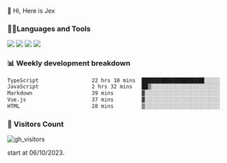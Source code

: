  👋 Hi, Here is Jex

 

### 🧑‍💻Languages and Tools

<code><a href="https://react.dev"><img src="https://api.iconify.design/logos:react.svg" /></a></code>
<code><a href="https://github.com/vuejs/core"><img src="https://api.iconify.design/logos:vue.svg" /></a></code> 
<code><a href="https://github.com/microsoft/TypeScript"><img src="https://api.iconify.design/logos:typescript-icon.svg" /></a></code>
<code><a href="https://threejs.org/"><img src="https://api.iconify.design/logos:threejs.svg" /></a></code>

### 📊 Weekly development breakdown

<!--START_SECTION:waka-->

```txt
TypeScript                 22 hrs 10 mins  ████████████████████░░░░░   79.90 %
JavaScript                 2 hrs 32 mins   ██▒░░░░░░░░░░░░░░░░░░░░░░   09.15 %
Markdown                   39 mins         ▓░░░░░░░░░░░░░░░░░░░░░░░░   02.35 %
Vue.js                     37 mins         ▓░░░░░░░░░░░░░░░░░░░░░░░░   02.24 %
HTML                       28 mins         ▒░░░░░░░░░░░░░░░░░░░░░░░░   01.71 %
```

<!--END_SECTION:waka-->


### 👀 Visitors Count

![gh_visitors](https://profile-counter.glitch.me/jexlau/count.svg)

start at 06/10/2023.
